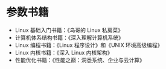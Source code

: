 # 参数书籍
- Linux 基础入门书籍：《鸟哥的 Linux 私房菜》
- 计算机体系结构书籍：《深入理解计算机系统》
- Linux 编程书籍：《Linux 程序设计》和《UNIX 环境高级编程》 
- Linux 内核书籍：《深入 Linux 内核架构》
- 性能优化书籍：《性能之巅：洞悉系统、企业与云计算》

